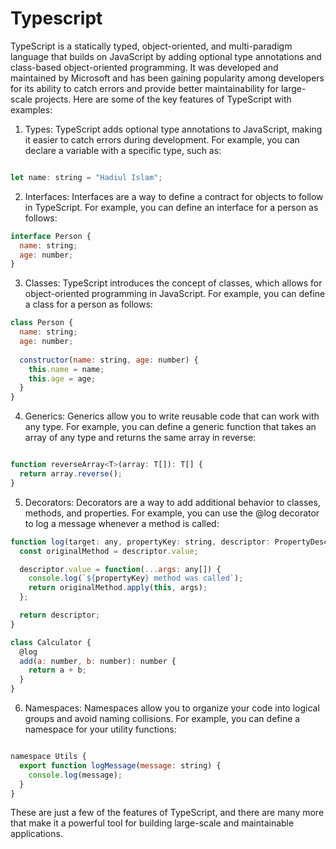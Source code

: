 # Typescript
TypeScript is a statically typed, object-oriented, and multi-paradigm language that builds on JavaScript by adding optional type annotations and class-based object-oriented programming. It was developed and maintained by Microsoft and has been gaining popularity among developers for its ability to catch errors and provide better maintainability for large-scale projects. Here are some of the key features of TypeScript with examples:

1. Types: TypeScript adds optional type annotations to JavaScript, making it easier to catch errors during development. For example, you can declare a variable with a specific type, such as:

```js

let name: string = "Hadiul Islam";

```

2. Interfaces: Interfaces are a way to define a contract for objects to follow in TypeScript. For example, you can define an interface for a person as follows:

```js
interface Person {
  name: string;
  age: number;
}
```

3. Classes: TypeScript introduces the concept of classes, which allows for object-oriented programming in JavaScript. For example, you can define a class for a person as follows:

```js
class Person {
  name: string;
  age: number;
  
  constructor(name: string, age: number) {
    this.name = name;
    this.age = age;
  }
}

```


4. Generics: Generics allow you to write reusable code that can work with any type. For example, you can define a generic function that takes an array of any type and returns the same array in reverse:

```js

function reverseArray<T>(array: T[]): T[] {
  return array.reverse();
}

```


5. Decorators: Decorators are a way to add additional behavior to classes, methods, and properties. For example, you can use the @log decorator to log a message whenever a method is called:


```js
function log(target: any, propertyKey: string, descriptor: PropertyDescriptor) {
  const originalMethod = descriptor.value;

  descriptor.value = function(...args: any[]) {
    console.log(`${propertyKey} method was called`);
    return originalMethod.apply(this, args);
  };

  return descriptor;
}

class Calculator {
  @log
  add(a: number, b: number): number {
    return a + b;
  }
}


```


6. Namespaces: Namespaces allow you to organize your code into logical groups and avoid naming collisions. For example, you can define a namespace for your utility functions:

```js

namespace Utils {
  export function logMessage(message: string) {
    console.log(message);
  }
}

```

These are just a few of the features of TypeScript, and there are many more that make it a powerful tool for building large-scale and maintainable applications.